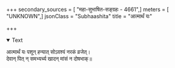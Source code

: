 +++
secondary_sources = [ "महा-सुभाषित-सङ्ग्रहः - 4661",]
meters = [ "UNKNOWN",]
jsonClass = "Subhaashita"
title = "आत्मार्थं यः"

+++

<details open><summary>Text</summary>

आत्मार्थं यः पशून् हन्यात् सोऽवश्यं नरकं व्रजेत्।  
देवान् पित् न् समभ्यर्च्य खादन् मांसं न दोषभाक्॥
</details>
